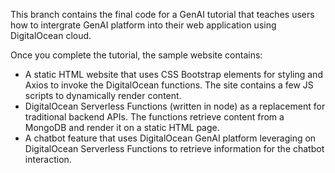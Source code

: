 This branch contains the final code for a GenAI tutorial that teaches users how to intergrate GenAI platform into their web application using DigitalOcean cloud.

Once you complete the tutorial, the sample website contains:

*  A static HTML website that uses CSS Bootstrap elements for styling and Axios to invoke the DigitalOcean functions. The site contains a few JS scripts to dynamically render content.
* DigitalOcean Serverless Functions (written in node) as a replacement for traditional backend APIs. The functions retrieve content from a MongoDB and render it on a static HTML page.
* A chatbot feature that uses DigitalOcean GenAI platform leveraging on DigitalOcean Serverless Functions to retrieve information for the chatbot interaction.

